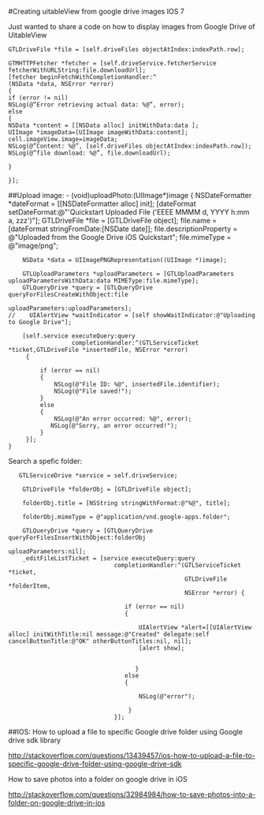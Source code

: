 #Creating uitableView from google drive images IOS 7


Just wanted to share a code on how to display images from Google Drive of UitableView

	GTLDriveFile *file = [self.driveFiles objectAtIndex:indexPath.row];
	
	GTMHTTPFetcher *fetcher = [self.driveService.fetcherService fetcherWithURLString:file.downloadUrl];
	[fetcher beginFetchWithCompletionHandler:^
	(NSData *data, NSError *error)
	{
	if (error != nil)
	NSLog(@”Error retrieving actual data: %@”, error);
	else
	{
	NSData *content = [[NSData alloc] initWithData:data ];
	UIImage *imageData=[UIImage imageWithData:content];
	cell.imageView.image=imageData;
	NSLog(@”Content: %@”, [self.driveFiles objectAtIndex:indexPath.row]);
	NSLog(@”file download: %@”, file.downloadUrl);
	
	}
	
	}];
	
	
##Upload image:
	- (void)uploadPhoto:(UIImage*)image
	{
	    NSDateFormatter *dateFormat = [[NSDateFormatter alloc] init];
	    [dateFormat setDateFormat:@"'Quickstart Uploaded File ('EEEE MMMM d, YYYY h:mm a, zzz')"];
	    GTLDriveFile *file = [GTLDriveFile object];
	    file.name = [dateFormat stringFromDate:[NSDate date]];
	    file.descriptionProperty = @"Uploaded from the Google Drive iOS Quickstart";
	    file.mimeType = @"image/png";
	    
	    NSData *data = UIImagePNGRepresentation((UIImage *)image);
	    
	    GTLUploadParameters *uploadParameters = [GTLUploadParameters uploadParametersWithData:data MIMEType:file.mimeType];
	    GTLQueryDrive *query = [GTLQueryDrive queryForFilesCreateWithObject:file
	                                                       uploadParameters:uploadParameters];
	//    UIAlertView *waitIndicator = [self showWaitIndicator:@"Uploading to Google Drive"];
	    
	    [self.service executeQuery:query
	                  completionHandler:^(GTLServiceTicket *ticket,GTLDriveFile *insertedFile, NSError *error)
	     {
	
	         if (error == nil)
	         {
	             NSLog(@"File ID: %@", insertedFile.identifier);
	             NSLog(@"File saved!");
	         }
	         else
	         {
	             NSLog(@"An error occurred: %@", error);
	            NSLog(@"Sorry, an error occurred!");
	         }
	     }];
	}
	
	
	
Search a spefic folder:	
	
	   GTLServiceDrive *service = self.driveService;
	
	    GTLDriveFile *folderObj = [GTLDriveFile object];
	
	    folderObj.title = [NSString stringWithFormat:@"%@", title];
	
	    folderObj.mimeType = @"application/vnd.google-apps.folder";
	
	    GTLQueryDrive *query = [GTLQueryDrive queryForFilesInsertWithObject:folderObj
	                                                       uploadParameters:nil];
	    _editFileListTicket = [service executeQuery:query
	                              completionHandler:^(GTLServiceTicket *ticket,
	                                                  GTLDriveFile *folderItem,
	                                                  NSError *error) {
	
	                                 if (error == nil)
	                                 {
	
	                                     UIAlertView *alert=[[UIAlertView alloc] initWithTitle:nil message:@"Created" delegate:self cancelButtonTitle:@"OK" otherButtonTitles:nil, nil];
	                                     [alert show];
	
	
	                                    }
	                                 else
	                                 {
	
	                                     NSLog(@"error");
	
	                                  }
	                              }];
	                              

##IOS: How to upload a file to specific Google drive folder using Google drive sdk library
	                              
http://stackoverflow.com/questions/13439457/ios-how-to-upload-a-file-to-specific-google-drive-folder-using-google-drive-sdk


How to save photos into a folder on google drive in iOS

http://stackoverflow.com/questions/32984984/how-to-save-photos-into-a-folder-on-google-drive-in-ios